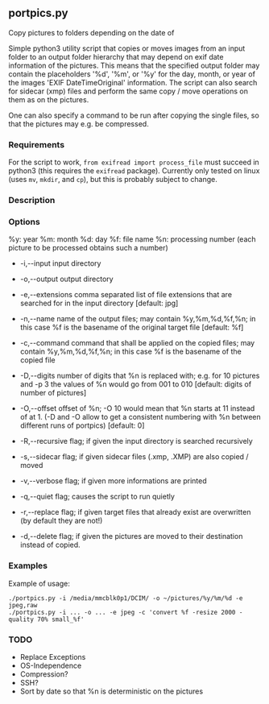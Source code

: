 ## portpics.py
Copy pictures to folders depending on the date of 

Simple python3 utility script that copies or moves images from an input
folder to an output folder hierarchy that may depend on exif date
information of the pictures. This means that the specified output folder
may contain the placeholders '%d', '%m', or '%y' for the day, month, or
year of the images 'EXIF DateTimeOriginal' information. The script can
also search for sidecar (xmp) files and perform the same copy / move
operations on them as on the pictures.

One can also specify a command to be run after copying the single
files, so that the pictures may e.g. be compressed.

### Requirements

For the script to work, `from exifread import process_file` must succeed in
python3 (this requires the `exifread` package).
Currently only tested on linux (uses `mv`, `mkdir`, and `cp`), but
this is probably subject to change.

### Description

### Options

%y: year
%m: month
%d: day
%f: file name
%n: processing number (each picture to be processed obtains such a number)

* -i,--input         input directory
* -o,--output        output directory
* -e,--extensions    comma separated list of file extensions that are
                     searched for in the input directory [default: jpg]
* -n,--name          name of the output files; may contain %y,%m,%d,%f,%n;
                     in this case %f is the basename of the original
                     target file [default: %f]
* -c,--command       command that shall be applied on the copied files;
                     may contain %y,%m,%d,%f,%n; in this case %f is the
                     basename of the copied file
* -D,--digits        number of digits that %n is replaced with; e.g. for
                     10 pictures and -p 3 the values of %n would go from
                     001 to 010 [default: digits of number of pictures]
* -O,--offset        offset of %n; -O 10 would mean that %n starts at 11
                     instead of at 1. (-D and -O allow to get a consistent
                     numbering with %n between different runs of portpics)
                     [default: 0]

* -R,--recursive     flag; if given the input directory is searched
                     recursively
* -s,--sidecar       flag; if given sidecar files (.xmp, .XMP) are also
                     copied / moved
* -v,--verbose       flag; if given more informations are printed
* -q,--quiet         flag; causes the script to run quietly
* -r,--replace       flag; if given target files that already exist are
                     overwritten (by default they are not!)
* -d,--delete        flag; if given the pictures are moved to their
                     destination instead of copied.

### Examples

Example of usage:
```
./portpics.py -i /media/mmcblk0p1/DCIM/ -o ~/pictures/%y/%m/%d -e jpeg,raw
./portpics.py -i ... -o ... -e jpeg -c 'convert %f -resize 2000 -quality 70% small_%f'
```

### TODO
 * Replace Exceptions
 * OS-Independence
 * Compression?
 * SSH?
 * Sort by date so that %n is deterministic on the pictures
